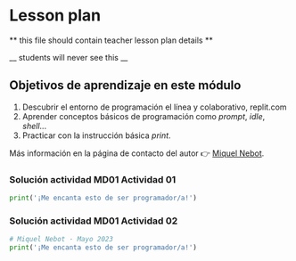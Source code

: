# Lesson plan
  
  ** this file should contain teacher lesson plan details ** 

  __ students will never see this __

  ## Objetivos de aprendizaje en este módulo
  1. Descubrir el entorno de programación el línea y colaborativo, replit.com
  2. Aprender conceptos básicos de programación como _prompt_, _idle_, _shell_...
  3. Practicar con la instrucción básica _print_.
     

Más información en la página de contacto del autor 👉 [Miquel Nebot](https://miquelnebot.es).

### Solución actividad MD01 Actividad 01
```python
print('¡Me encanta esto de ser programador/a!')
```
### Solución actividad MD01 Actividad 02
```python
# Miquel Nebot · Mayo 2023
print('¡Me encanta esto de ser programador/a!')
```
